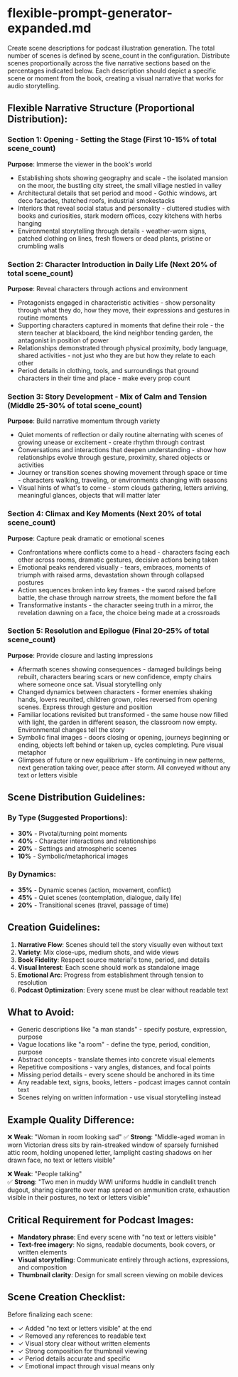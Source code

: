 # flexible-prompt-generator-expanded.md

Create scene descriptions for podcast illustration generation. The total number of scenes is defined by scene_count in the configuration. Distribute scenes proportionally across the five narrative sections based on the percentages indicated below. Each description should depict a specific scene or moment from the book, creating a visual narrative that works for audio storytelling.

## Flexible Narrative Structure (Proportional Distribution):

### Section 1: Opening - Setting the Stage (First 10-15% of total scene_count)
**Purpose**: Immerse the viewer in the book's world
- Establishing shots showing geography and scale - the isolated mansion on the moor, the bustling city street, the small village nestled in valley
- Architectural details that set period and mood - Gothic windows, art deco facades, thatched roofs, industrial smokestacks
- Interiors that reveal social status and personality - cluttered studies with books and curiosities, stark modern offices, cozy kitchens with herbs hanging
- Environmental storytelling through details - weather-worn signs, patched clothing on lines, fresh flowers or dead plants, pristine or crumbling walls

### Section 2: Character Introduction in Daily Life (Next 20% of total scene_count)
**Purpose**: Reveal characters through actions and environment
- Protagonists engaged in characteristic activities - show personality through what they do, how they move, their expressions and gestures in routine moments
- Supporting characters captured in moments that define their role - the stern teacher at blackboard, the kind neighbor tending garden, the antagonist in position of power
- Relationships demonstrated through physical proximity, body language, shared activities - not just who they are but how they relate to each other
- Period details in clothing, tools, and surroundings that ground characters in their time and place - make every prop count

### Section 3: Story Development - Mix of Calm and Tension (Middle 25-30% of total scene_count)
**Purpose**: Build narrative momentum through variety
- Quiet moments of reflection or daily routine alternating with scenes of growing unease or excitement - create rhythm through contrast
- Conversations and interactions that deepen understanding - show how relationships evolve through gesture, proximity, shared objects or activities
- Journey or transition scenes showing movement through space or time - characters walking, traveling, or environments changing with seasons
- Visual hints of what's to come - storm clouds gathering, letters arriving, meaningful glances, objects that will matter later

### Section 4: Climax and Key Moments (Next 20% of total scene_count)
**Purpose**: Capture peak dramatic or emotional scenes
- Confrontations where conflicts come to a head - characters facing each other across rooms, dramatic gestures, decisive actions being taken
- Emotional peaks rendered visually - tears, embraces, moments of triumph with raised arms, devastation shown through collapsed postures
- Action sequences broken into key frames - the sword raised before battle, the chase through narrow streets, the moment before the fall
- Transformative instants - the character seeing truth in a mirror, the revelation dawning on a face, the choice being made at a crossroads

### Section 5: Resolution and Epilogue (Final 20-25% of total scene_count)
**Purpose**: Provide closure and lasting impressions
- Aftermath scenes showing consequences - damaged buildings being rebuilt, characters bearing scars or new confidence, empty chairs where someone once sat. Visual storytelling only
- Changed dynamics between characters - former enemies shaking hands, lovers reunited, children grown, roles reversed from opening scenes. Express through gesture and position
- Familiar locations revisited but transformed - the same house now filled with light, the garden in different season, the classroom now empty. Environmental changes tell the story
- Symbolic final images - doors closing or opening, journeys beginning or ending, objects left behind or taken up, cycles completing. Pure visual metaphor
- Glimpses of future or new equilibrium - life continuing in new patterns, next generation taking over, peace after storm. All conveyed without any text or letters visible

## Scene Distribution Guidelines:

### By Type (Suggested Proportions):
- **30%** - Pivotal/turning point moments
- **40%** - Character interactions and relationships
- **20%** - Settings and atmospheric scenes
- **10%** - Symbolic/metaphorical images

### By Dynamics:
- **35%** - Dynamic scenes (action, movement, conflict)
- **45%** - Quiet scenes (contemplation, dialogue, daily life)
- **20%** - Transitional scenes (travel, passage of time)

## Creation Guidelines:

1. **Narrative Flow**: Scenes should tell the story visually even without text
2. **Variety**: Mix close-ups, medium shots, and wide views
3. **Book Fidelity**: Respect source material's tone, period, and details
4. **Visual Interest**: Each scene should work as standalone image
5. **Emotional Arc**: Progress from establishment through tension to resolution
6. **Podcast Optimization**: Every scene must be clear without readable text

## What to Avoid:

- Generic descriptions like "a man stands" - specify posture, expression, purpose
- Vague locations like "a room" - define the type, period, condition, purpose
- Abstract concepts - translate themes into concrete visual elements
- Repetitive compositions - vary angles, distances, and focal points
- Missing period details - every scene should be anchored in its time
- Any readable text, signs, books, letters - podcast images cannot contain text
- Scenes relying on written information - use visual storytelling instead

## Example Quality Difference:

❌ **Weak**: "Woman in room looking sad"
✅ **Strong**: "Middle-aged woman in worn Victorian dress sits by rain-streaked window of sparsely furnished attic room, holding unopened letter, lamplight casting shadows on her drawn face, no text or letters visible"

❌ **Weak**: "People talking"  
✅ **Strong**: "Two men in muddy WWI uniforms huddle in candlelit trench dugout, sharing cigarette over map spread on ammunition crate, exhaustion visible in their postures, no text or letters visible"

## Critical Requirement for Podcast Images:

- **Mandatory phrase**: End every scene with "no text or letters visible"
- **Text-free imagery**: No signs, readable documents, book covers, or written elements
- **Visual storytelling**: Communicate entirely through actions, expressions, and composition
- **Thumbnail clarity**: Design for small screen viewing on mobile devices

## Scene Creation Checklist:

Before finalizing each scene:
- ✓ Added "no text or letters visible" at the end
- ✓ Removed any references to readable text
- ✓ Visual story clear without written elements
- ✓ Strong composition for thumbnail viewing
- ✓ Period details accurate and specific
- ✓ Emotional impact through visual means only